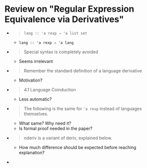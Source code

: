 # Review on "Regular Expression Equivalence via Derivatives"

- >  `lang :: 'a rexp ⇒ 'a list set` 

  -  `lang :: 'a rexp ⇒ 'a lang` 

- > Special syntax is completely avoided

  - Seems irrelevant

- > Remember the standard definition of a language derivative

  - Motivation?

- > 4.1 Language Coinduction

  - Less automatic?

- > The following is the same for `'a rexp` instead of languages themselves.

  - What same? Why need it?
  - Is formal proof needed in the paper?

- > nderiv is a variant of deriv, explained below.

  - How much difference should be expected before reaching explanation?

- ​